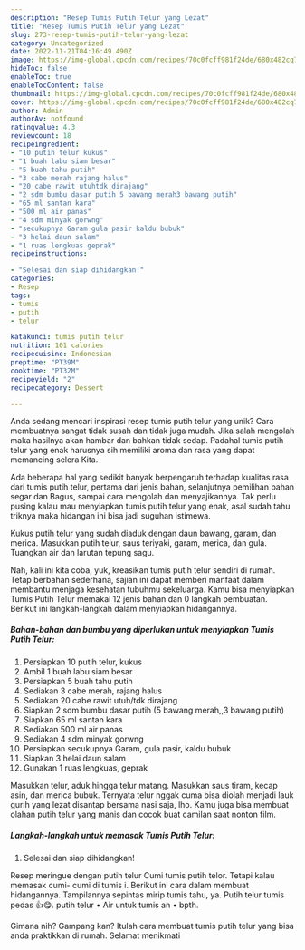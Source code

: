 ```yaml
---
description: "Resep Tumis Putih Telur yang Lezat"
title: "Resep Tumis Putih Telur yang Lezat"
slug: 273-resep-tumis-putih-telur-yang-lezat
category: Uncategorized
date: 2022-11-21T04:16:49.490Z
image: https://img-global.cpcdn.com/recipes/70c0fcff981f24de/680x482cq70/tumis-putih-telur-foto-resep-utama.jpg
hideToc: false
enableToc: true
enableTocContent: false
thumbnail: https://img-global.cpcdn.com/recipes/70c0fcff981f24de/680x482cq70/tumis-putih-telur-foto-resep-utama.jpg
cover: https://img-global.cpcdn.com/recipes/70c0fcff981f24de/680x482cq70/tumis-putih-telur-foto-resep-utama.jpg
author: Admin
authorAv: notfound
ratingvalue: 4.3
reviewcount: 18
recipeingredient:
- "10 putih telur kukus"
- "1 buah labu siam besar"
- "5 buah tahu putih"
- "3 cabe merah rajang halus"
- "20 cabe rawit utuhtdk dirajang"
- "2 sdm bumbu dasar putih 5 bawang merah3 bawang putih"
- "65 ml santan kara"
- "500 ml air panas"
- "4 sdm minyak gorwng"
- "secukupnya Garam gula pasir kaldu bubuk"
- "3 helai daun salam"
- "1 ruas lengkuas geprak"
recipeinstructions:

- "Selesai dan siap dihidangkan!"
categories:
- Resep
tags:
- tumis
- putih
- telur

katakunci: tumis putih telur 
nutrition: 101 calories
recipecuisine: Indonesian
preptime: "PT39M"
cooktime: "PT32M"
recipeyield: "2"
recipecategory: Dessert

---
```





Anda sedang mencari inspirasi resep tumis putih telur yang unik? Cara membuatnya sangat tidak susah dan tidak juga mudah. Jika salah mengolah maka hasilnya akan hambar dan bahkan tidak sedap. Padahal tumis putih telur yang enak harusnya sih memiliki aroma dan rasa yang dapat memancing selera Kita.





Ada beberapa hal yang sedikit banyak berpengaruh terhadap kualitas rasa dari tumis putih telur, pertama dari jenis bahan, selanjutnya pemilihan bahan segar dan Bagus, sampai cara mengolah dan menyajikannya. Tak perlu pusing kalau mau menyiapkan tumis putih telur yang enak,      asal sudah tahu triknya maka hidangan ini bisa jadi suguhan istimewa.














Kukus putih telur yang sudah diaduk dengan daun bawang, garam, dan merica. Masukkan putih telur, saus teriyaki, garam, merica, dan gula. Tuangkan air dan larutan tepung sagu.






Nah, kali ini kita coba, yuk, kreasikan tumis putih telur sendiri di rumah. Tetap berbahan sederhana, sajian ini dapat memberi manfaat dalam membantu menjaga kesehatan tubuhmu sekeluarga. Kamu bisa menyiapkan Tumis Putih Telur memakai 12 jenis bahan dan 0 langkah pembuatan. Berikut ini langkah-langkah dalam menyiapkan hidangannya.

<!--inarticleads1-->

##### Bahan-bahan dan bumbu yang diperlukan untuk menyiapkan Tumis Putih Telur:

1. Persiapkan 10 putih telur, kukus
1. Ambil 1 buah labu siam besar
1. Persiapkan 5 buah tahu putih
1. Sediakan 3 cabe merah, rajang halus
1. Sediakan 20 cabe rawit utuh/tdk dirajang
1. Siapkan 2 sdm bumbu dasar putih (5 bawang merah,,3 bawang putih)
1. Siapkan 65 ml santan kara
1. Sediakan 500 ml air panas
1. Sediakan 4 sdm minyak gorwng
1. Persiapkan secukupnya Garam, gula pasir, kaldu bubuk
1. Siapkan 3 helai daun salam
1. Gunakan 1 ruas lengkuas, geprak


Masukkan telur, aduk hingga telur matang. Masukkan saus tiram, kecap asin, dan merica bubuk. Ternyata telur nggak cuma bisa diolah menjadi lauk gurih yang lezat disantap bersama nasi saja, lho. Kamu juga bisa membuat olahan putih telur yang manis dan cocok buat camilan saat nonton film. 

<!--inarticleads2-->

##### Langkah-langkah untuk memasak Tumis Putih Telur:


1. Selesai dan siap dihidangkan!

Resep meringue dengan putih telur Cumi tumis putih telor. Tetapi kalau memasak cumi- cumi di tumis i. Berikut ini cara dalam membuat hidangannya. Tampilannya sepintas mirip tumis tahu, ya. Putih telur tumis pedas 👍😋. putih telur • Air untuk tumis an • bpth. 

Gimana nih? Gampang kan? Itulah cara membuat tumis putih telur yang bisa anda praktikkan di rumah. Selamat menikmati
